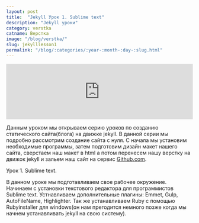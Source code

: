```yaml
---
layout: post
title:  "Jekyll Урок 1. Sublime text"
description: "Jekyll уроки"
category: verstka
catname: Верстка
image: "/blog/verstka/"
slug: jekylllesson1
permalink: "/blog/:categories/:year-:month-:day-:slug.html"
---
```

<iframe width="100%" height="auto" src="https://www.youtube.com/embed/EA37BY6EqWI" frameborder="0" allowfullscreen></iframe>
<p>Данным уроком мы открываем серию уроков по созданию статического сайта(блога) на движке jekyll. В данной серии мы подробно рассмотрим создание сайта с нуля. С начала мы установим необходимые программы, затем подготовим дизайн макет нашего сайта, сверстаем наш макет в html а потом перенесем нашу верстку на движок jekyll и зальем наш сайт на сервис <a href="https://github.com">Github.com</a>.</p>
<p>Урок 1. Sublime text.</p>
<p>В данном уроке мы подготавливаем свое рабочее окружение. Начинаем с установки текстового редактора для программистов Sublime text. Устнавливаем дополнительные плагины: Emmet, Gulp, AutoFileName, Highlighter. Так же устанавливаем Ruby с помощью Rubyinstaller для windows(он нам прегодится немного позже когда мы начнем устанавливать jekyll на свою систему).</p>
